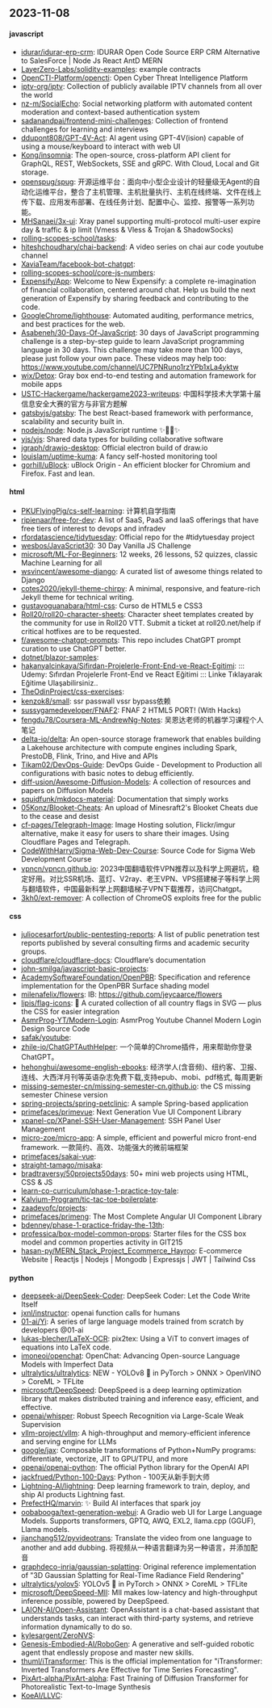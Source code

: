 ## 2023-11-08

#### javascript
* [idurar/idurar-erp-crm](https://github.com/idurar/idurar-erp-crm): IDURAR Open Code Source ERP CRM Alternative to SalesForce | Node Js React AntD MERN
* [LayerZero-Labs/solidity-examples](https://github.com/LayerZero-Labs/solidity-examples): example contracts
* [OpenCTI-Platform/opencti](https://github.com/OpenCTI-Platform/opencti): Open Cyber Threat Intelligence Platform
* [iptv-org/iptv](https://github.com/iptv-org/iptv): Collection of publicly available IPTV channels from all over the world
* [nz-m/SocialEcho](https://github.com/nz-m/SocialEcho): Social networking platform with automated content moderation and context-based authentication system
* [sadanandpai/frontend-mini-challenges](https://github.com/sadanandpai/frontend-mini-challenges): Collection of frontend challenges for learning and interviews
* [ddupont808/GPT-4V-Act](https://github.com/ddupont808/GPT-4V-Act): AI agent using GPT-4V(ision) capable of using a mouse/keyboard to interact with web UI
* [Kong/insomnia](https://github.com/Kong/insomnia): The open-source, cross-platform API client for GraphQL, REST, WebSockets, SSE and gRPC. With Cloud, Local and Git storage.
* [openspug/spug](https://github.com/openspug/spug): 开源运维平台：面向中小型企业设计的轻量级无Agent的自动化运维平台，整合了主机管理、主机批量执行、主机在线终端、文件在线上传下载、应用发布部署、在线任务计划、配置中心、监控、报警等一系列功能。
* [MHSanaei/3x-ui](https://github.com/MHSanaei/3x-ui): Xray panel supporting multi-protocol multi-user expire day & traffic & ip limit (Vmess & Vless & Trojan & ShadowSocks)
* [rolling-scopes-school/tasks](https://github.com/rolling-scopes-school/tasks): 
* [hiteshchoudhary/chai-backend](https://github.com/hiteshchoudhary/chai-backend): A video series on chai aur code youtube channel
* [XaviaTeam/facebook-bot-chatgpt](https://github.com/XaviaTeam/facebook-bot-chatgpt): 
* [rolling-scopes-school/core-js-numbers](https://github.com/rolling-scopes-school/core-js-numbers): 
* [Expensify/App](https://github.com/Expensify/App): Welcome to New Expensify: a complete re-imagination of financial collaboration, centered around chat. Help us build the next generation of Expensify by sharing feedback and contributing to the code.
* [GoogleChrome/lighthouse](https://github.com/GoogleChrome/lighthouse): Automated auditing, performance metrics, and best practices for the web.
* [Asabeneh/30-Days-Of-JavaScript](https://github.com/Asabeneh/30-Days-Of-JavaScript): 30 days of JavaScript programming challenge is a step-by-step guide to learn JavaScript programming language in 30 days. This challenge may take more than 100 days, please just follow your own pace. These videos may help too: https://www.youtube.com/channel/UC7PNRuno1rzYPb1xLa4yktw
* [wix/Detox](https://github.com/wix/Detox): Gray box end-to-end testing and automation framework for mobile apps
* [USTC-Hackergame/hackergame2023-writeups](https://github.com/USTC-Hackergame/hackergame2023-writeups): 中国科学技术大学第十届信息安全大赛的官方与非官方题解
* [gatsbyjs/gatsby](https://github.com/gatsbyjs/gatsby): The best React-based framework with performance, scalability and security built in.
* [nodejs/node](https://github.com/nodejs/node): Node.js JavaScript runtime ✨🐢🚀✨
* [yjs/yjs](https://github.com/yjs/yjs): Shared data types for building collaborative software
* [jgraph/drawio-desktop](https://github.com/jgraph/drawio-desktop): Official electron build of draw.io
* [louislam/uptime-kuma](https://github.com/louislam/uptime-kuma): A fancy self-hosted monitoring tool
* [gorhill/uBlock](https://github.com/gorhill/uBlock): uBlock Origin - An efficient blocker for Chromium and Firefox. Fast and lean.

#### html
* [PKUFlyingPig/cs-self-learning](https://github.com/PKUFlyingPig/cs-self-learning): 计算机自学指南
* [ripienaar/free-for-dev](https://github.com/ripienaar/free-for-dev): A list of SaaS, PaaS and IaaS offerings that have free tiers of interest to devops and infradev
* [rfordatascience/tidytuesday](https://github.com/rfordatascience/tidytuesday): Official repo for the #tidytuesday project
* [wesbos/JavaScript30](https://github.com/wesbos/JavaScript30): 30 Day Vanilla JS Challenge
* [microsoft/ML-For-Beginners](https://github.com/microsoft/ML-For-Beginners): 12 weeks, 26 lessons, 52 quizzes, classic Machine Learning for all
* [wsvincent/awesome-django](https://github.com/wsvincent/awesome-django): A curated list of awesome things related to Django
* [cotes2020/jekyll-theme-chirpy](https://github.com/cotes2020/jekyll-theme-chirpy): A minimal, responsive, and feature-rich Jekyll theme for technical writing.
* [gustavoguanabara/html-css](https://github.com/gustavoguanabara/html-css): Curso de HTML5 e CSS3
* [Roll20/roll20-character-sheets](https://github.com/Roll20/roll20-character-sheets): Character sheet templates created by the community for use in Roll20 VTT. Submit a ticket at roll20.net/help if critical hotfixes are to be requested.
* [f/awesome-chatgpt-prompts](https://github.com/f/awesome-chatgpt-prompts): This repo includes ChatGPT prompt curation to use ChatGPT better.
* [dotnet/blazor-samples](https://github.com/dotnet/blazor-samples): 
* [hakanyalcinkaya/Sifirdan-Projelerle-Front-End-ve-React-Egitimi](https://github.com/hakanyalcinkaya/Sifirdan-Projelerle-Front-End-ve-React-Egitimi): ::: Udemy: Sıfırdan Projelerle Front-End ve React Eğitimi ::: Linke Tıklayarak Eğitime Ulaşabilirsiniz..
* [TheOdinProject/css-exercises](https://github.com/TheOdinProject/css-exercises): 
* [kenzok8/small](https://github.com/kenzok8/small): ssr passwall vssr bypass依赖
* [sussygamedeveloper/FNAF2](https://github.com/sussygamedeveloper/FNAF2): FNAF 2 HTML5 PORT! (With Hacks)
* [fengdu78/Coursera-ML-AndrewNg-Notes](https://github.com/fengdu78/Coursera-ML-AndrewNg-Notes): 吴恩达老师的机器学习课程个人笔记
* [delta-io/delta](https://github.com/delta-io/delta): An open-source storage framework that enables building a Lakehouse architecture with compute engines including Spark, PrestoDB, Flink, Trino, and Hive and APIs
* [Tikam02/DevOps-Guide](https://github.com/Tikam02/DevOps-Guide): DevOps Guide - Development to Production all configurations with basic notes to debug efficiently.
* [diff-usion/Awesome-Diffusion-Models](https://github.com/diff-usion/Awesome-Diffusion-Models): A collection of resources and papers on Diffusion Models
* [squidfunk/mkdocs-material](https://github.com/squidfunk/mkdocs-material): Documentation that simply works
* [05Konz/Blooket-Cheats](https://github.com/05Konz/Blooket-Cheats): An upload of Minesraft2's Blooket Cheats due to the cease and desist
* [cf-pages/Telegraph-Image](https://github.com/cf-pages/Telegraph-Image): Image Hosting solution, Flickr/imgur alternative, make it easy for users to share their images. Using Cloudflare Pages and Telegraph.
* [CodeWithHarry/Sigma-Web-Dev-Course](https://github.com/CodeWithHarry/Sigma-Web-Dev-Course): Source Code for Sigma Web Development Course
* [vpncn/vpncn.github.io](https://github.com/vpncn/vpncn.github.io): 2023中国翻墙软件VPN推荐以及科学上网避坑，稳定好用。对比SSR机场、蓝灯、V2ray、老王VPN、VPS搭建梯子等科学上网与翻墙软件，中国最新科学上网翻墙梯子VPN下载推荐，访问Chatgpt。
* [3kh0/ext-remover](https://github.com/3kh0/ext-remover): A collection of ChromeOS exploits free for the public

#### css
* [juliocesarfort/public-pentesting-reports](https://github.com/juliocesarfort/public-pentesting-reports): A list of public penetration test reports published by several consulting firms and academic security groups.
* [cloudflare/cloudflare-docs](https://github.com/cloudflare/cloudflare-docs): Cloudflare’s documentation
* [john-smilga/javascript-basic-projects](https://github.com/john-smilga/javascript-basic-projects): 
* [AcademySoftwareFoundation/OpenPBR](https://github.com/AcademySoftwareFoundation/OpenPBR): Specification and reference implementation for the OpenPBR Surface shading model
* [milenafelix/flowers](https://github.com/milenafelix/flowers): IB: https://github.com/jeycaarce/flowers
* [lipis/flag-icons](https://github.com/lipis/flag-icons): 🎏 A curated collection of all country flags in SVG — plus the CSS for easier integration
* [AsmrProg-YT/Modern-Login](https://github.com/AsmrProg-YT/Modern-Login): AsmrProg Youtube Channel Modern Login Design Source Code
* [safak/youtube](https://github.com/safak/youtube): 
* [zhile-io/ChatGPTAuthHelper](https://github.com/zhile-io/ChatGPTAuthHelper): 一个简单的Chrome插件，用来帮助你登录ChatGPT。
* [hehonghui/awesome-english-ebooks](https://github.com/hehonghui/awesome-english-ebooks): 经济学人(含音频)、纽约客、卫报、连线、大西洋月刊等英语杂志免费下载,支持epub、mobi、pdf格式, 每周更新
* [missing-semester-cn/missing-semester-cn.github.io](https://github.com/missing-semester-cn/missing-semester-cn.github.io): the CS missing semester Chinese version
* [spring-projects/spring-petclinic](https://github.com/spring-projects/spring-petclinic): A sample Spring-based application
* [primefaces/primevue](https://github.com/primefaces/primevue): Next Generation Vue UI Component Library
* [xpanel-cp/XPanel-SSH-User-Management](https://github.com/xpanel-cp/XPanel-SSH-User-Management): SSH Panel User Management
* [micro-zoe/micro-app](https://github.com/micro-zoe/micro-app): A simple, efficient and powerful micro front-end framework. 一款简约、高效、功能强大的微前端框架
* [primefaces/sakai-vue](https://github.com/primefaces/sakai-vue): 
* [straight-tamago/misaka](https://github.com/straight-tamago/misaka): 
* [bradtraversy/50projects50days](https://github.com/bradtraversy/50projects50days): 50+ mini web projects using HTML, CSS & JS
* [learn-co-curriculum/phase-1-practice-toy-tale](https://github.com/learn-co-curriculum/phase-1-practice-toy-tale): 
* [Kalvium-Program/tic-tac-toe-boilerplate](https://github.com/Kalvium-Program/tic-tac-toe-boilerplate): 
* [zaadevofc/projects](https://github.com/zaadevofc/projects): 
* [primefaces/primeng](https://github.com/primefaces/primeng): The Most Complete Angular UI Component Library
* [bdenney/phase-1-practice-friday-the-13th](https://github.com/bdenney/phase-1-practice-friday-the-13th): 
* [professica/box-model-common-props](https://github.com/professica/box-model-common-props): Starter files for the CSS box model and common properties activity in GIT215
* [hasan-py/MERN_Stack_Project_Ecommerce_Hayroo](https://github.com/hasan-py/MERN_Stack_Project_Ecommerce_Hayroo): E-commerce Website | Reactjs | Nodejs | Mongodb | Expressjs | JWT | Tailwind Css

#### python
* [deepseek-ai/DeepSeek-Coder](https://github.com/deepseek-ai/DeepSeek-Coder): DeepSeek Coder: Let the Code Write Itself
* [jxnl/instructor](https://github.com/jxnl/instructor): openai function calls for humans
* [01-ai/Yi](https://github.com/01-ai/Yi): A series of large language models trained from scratch by developers @01-ai
* [lukas-blecher/LaTeX-OCR](https://github.com/lukas-blecher/LaTeX-OCR): pix2tex: Using a ViT to convert images of equations into LaTeX code.
* [imoneoi/openchat](https://github.com/imoneoi/openchat): OpenChat: Advancing Open-source Language Models with Imperfect Data
* [ultralytics/ultralytics](https://github.com/ultralytics/ultralytics): NEW - YOLOv8 🚀 in PyTorch > ONNX > OpenVINO > CoreML > TFLite
* [microsoft/DeepSpeed](https://github.com/microsoft/DeepSpeed): DeepSpeed is a deep learning optimization library that makes distributed training and inference easy, efficient, and effective.
* [openai/whisper](https://github.com/openai/whisper): Robust Speech Recognition via Large-Scale Weak Supervision
* [vllm-project/vllm](https://github.com/vllm-project/vllm): A high-throughput and memory-efficient inference and serving engine for LLMs
* [google/jax](https://github.com/google/jax): Composable transformations of Python+NumPy programs: differentiate, vectorize, JIT to GPU/TPU, and more
* [openai/openai-python](https://github.com/openai/openai-python): The official Python library for the OpenAI API
* [jackfrued/Python-100-Days](https://github.com/jackfrued/Python-100-Days): Python - 100天从新手到大师
* [Lightning-AI/lightning](https://github.com/Lightning-AI/lightning): Deep learning framework to train, deploy, and ship AI products Lightning fast.
* [PrefectHQ/marvin](https://github.com/PrefectHQ/marvin): ✨ Build AI interfaces that spark joy
* [oobabooga/text-generation-webui](https://github.com/oobabooga/text-generation-webui): A Gradio web UI for Large Language Models. Supports transformers, GPTQ, AWQ, EXL2, llama.cpp (GGUF), Llama models.
* [jianchang512/pyvideotrans](https://github.com/jianchang512/pyvideotrans): Translate the video from one language to another and add dubbing. 将视频从一种语言翻译为另一种语言，并添加配音
* [graphdeco-inria/gaussian-splatting](https://github.com/graphdeco-inria/gaussian-splatting): Original reference implementation of "3D Gaussian Splatting for Real-Time Radiance Field Rendering"
* [ultralytics/yolov5](https://github.com/ultralytics/yolov5): YOLOv5 🚀 in PyTorch > ONNX > CoreML > TFLite
* [microsoft/DeepSpeed-MII](https://github.com/microsoft/DeepSpeed-MII): MII makes low-latency and high-throughput inference possible, powered by DeepSpeed.
* [LAION-AI/Open-Assistant](https://github.com/LAION-AI/Open-Assistant): OpenAssistant is a chat-based assistant that understands tasks, can interact with third-party systems, and retrieve information dynamically to do so.
* [kylesargent/ZeroNVS](https://github.com/kylesargent/ZeroNVS): 
* [Genesis-Embodied-AI/RoboGen](https://github.com/Genesis-Embodied-AI/RoboGen): A generative and self-guided robotic agent that endlessly propose and master new skills.
* [thuml/iTransformer](https://github.com/thuml/iTransformer): This is the official implementation for "iTransformer: Inverted Transformers Are Effective for Time Series Forecasting".
* [PixArt-alpha/PixArt-alpha](https://github.com/PixArt-alpha/PixArt-alpha): Fast Training of Diffusion Transformer for Photorealistic Text-to-Image Synthesis
* [KoeAI/LLVC](https://github.com/KoeAI/LLVC): 
